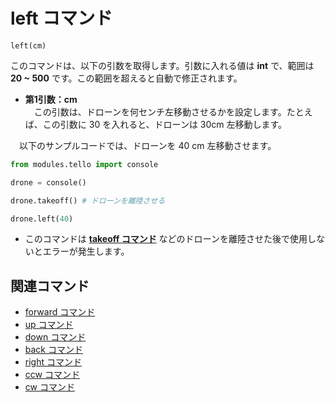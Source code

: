 # left コマンド

```left(cm)```
<br>

 このコマンドは、以下の引数を取得します。引数に入れる値は **int** で、範囲は **20 ~ 500** です。この範囲を超えると自動で修正されます。

- **第1引数：cm**<br>
　この引数は、ドローンを何センチ左移動させるかを設定します。たとえば、この引数に 30 を入れると、ドローンは 30cm 左移動します。

　以下のサンプルコードでは、ドローンを 40 cm 左移動させます。

```python
from modules.tello import console

drone = console()

drone.takeoff() # ドローンを離陸させる

drone.left(40)
```

- このコマンドは **[takeoff コマンド]()** などのドローンを離陸させた後で使用しないとエラーが発生します。

## 関連コマンド

- [forward コマンド]()
- [up コマンド]()
- [down コマンド]()
- [back コマンド]()
- [right コマンド]()
- [ccw コマンド]()
- [cw コマンド]()
